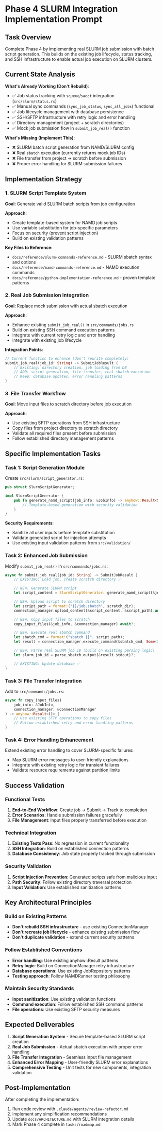 # Phase 4 SLURM Integration Implementation Prompt

## Task Overview
Complete Phase 4 by implementing real SLURM job submission with batch script generation. This builds on the existing job lifecycle, status tracking, and SSH infrastructure to enable actual job execution on SLURM clusters.

## Current State Analysis
**What's Already Working (Don't Rebuild)**:
- ✅ Job status tracking with `squeue`/`sacct` integration (`src/slurm/status.rs`)
- ✅ Manual sync commands (`sync_job_status`, `sync_all_jobs`) functional
- ✅ Job lifecycle management with database persistence
- ✅ SSH/SFTP infrastructure with retry logic and error handling
- ✅ Directory management (project + scratch directories)
- ✅ Mock job submission flow in `submit_job_real()` function

**What's Missing (Implement This)**:
- ❌ SLURM batch script generation from NAMD/SLURM config
- ❌ Real `sbatch` execution (currently returns mock job IDs)
- ❌ File transfer from project → scratch before submission
- ❌ Proper error handling for SLURM submission failures

## Implementation Strategy

### 1. SLURM Script Template System
**Goal**: Generate valid SLURM batch scripts from job configuration

**Approach**:
- Create template-based system for NAMD job scripts
- Use variable substitution for job-specific parameters
- Focus on security (prevent script injection)
- Build on existing validation patterns

**Key Files to Reference**:
- `docs/reference/slurm-commands-reference.md` - SLURM sbatch syntax and options
- `docs/reference/namd-commands-reference.md` - NAMD execution commands
- `docs/reference/python-implementation-reference.md` - proven template patterns

### 2. Real Job Submission Integration
**Goal**: Replace mock submission with actual sbatch execution

**Approach**:
- Enhance existing `submit_job_real()` in `src/commands/jobs.rs`
- Build on existing SSH command execution patterns
- Integrate with current retry logic and error handling
- Integrate with existing job lifecycle

**Integration Points**:
```rust
// Current function to enhance (don't rewrite completely)
submit_job_real(job_id: String) -> SubmitJobResult {
    // Existing: directory creation, job loading from DB
    // ADD: script generation, file transfer, real sbatch execution
    // Keep: database updates, error handling patterns
}
```

### 3. File Transfer Workflow
**Goal**: Move input files to scratch directory before job execution

**Approach**:
- Use existing SFTP operations from SSH infrastructure
- Copy files from project directory to scratch directory
- Validate all required files present before submission
- Follow established directory management patterns

## Specific Implementation Tasks

### Task 1: Script Generation Module
Create `src/slurm/script_generator.rs`:
```rust
pub struct SlurmScriptGenerator;

impl SlurmScriptGenerator {
    pub fn generate_namd_script(job_info: &JobInfo) -> anyhow::Result<String> {
        // Template-based generation with security validation
    }
}
```

**Security Requirements**:
- Sanitize all user inputs before template substitution
- Validate generated script for injection attempts
- Use existing input validation patterns from `src/validation/`

### Task 2: Enhanced Job Submission
Modify `submit_job_real()` in `src/commands/jobs.rs`:
```rust
async fn submit_job_real(job_id: String) -> SubmitJobResult {
    // EXISTING: Load job, create scratch directory ✅

    // NEW: Generate SLURM script
    let script_content = SlurmScriptGenerator::generate_namd_script(&job_info)?;

    // NEW: Upload script to scratch directory
    let script_path = format!("{}/job.sbatch", scratch_dir);
    connection_manager.upload_content(&script_content, &script_path).await?;

    // NEW: Copy input files to scratch
    copy_input_files(&job_info, &connection_manager).await?;

    // NEW: Execute real sbatch command
    let sbatch_cmd = format!("sbatch {}", script_path);
    let result = connection_manager.execute_command(&sbatch_cmd, Some(30)).await?;

    // NEW: Parse real SLURM job ID (build on existing parsing logic)
    let slurm_job_id = parse_sbatch_output(&result.stdout)?;

    // EXISTING: Update database ✅
}
```

### Task 3: File Transfer Integration
Add to `src/commands/jobs.rs`:
```rust
async fn copy_input_files(
    job_info: &JobInfo,
    connection_manager: &ConnectionManager
) -> anyhow::Result<()> {
    // Use existing SFTP operations to copy files
    // Follow established retry and error handling patterns
}
```

### Task 4: Error Handling Enhancement
Extend existing error handling to cover SLURM-specific failures:
- Map SLURM error messages to user-friendly explanations
- Integrate with existing retry logic for transient failures
- Validate resource requirements against partition limits

## Success Validation

### Functional Tests
1. **End-to-End Workflow**: Create job → Submit → Track to completion
2. **Error Scenarios**: Handle submission failures gracefully
3. **File Management**: Input files properly transferred before execution

### Technical Integration
1. **Existing Tests Pass**: No regression in current functionality
2. **SSH Integration**: Build on established connection patterns
3. **Database Consistency**: Job state properly tracked through submission

### Security Validation
1. **Script Injection Prevention**: Generated scripts safe from malicious input
2. **Path Security**: Follow existing directory traversal protection
3. **Input Validation**: Use established sanitization patterns

## Key Architectural Principles

### Build on Existing Patterns
- **Don't rebuild SSH infrastructure** - use existing ConnectionManager
- **Don't recreate job lifecycle** - enhance existing submission flow
- **Don't duplicate validation** - extend current security patterns

### Follow Established Conventions
- **Error handling**: Use existing anyhow::Result patterns
- **Retry logic**: Build on ConnectionManager retry infrastructure
- **Database operations**: Use existing JobRepository patterns
- **Testing approach**: Follow NAMDRunner testing philosophy

### Maintain Security Standards
- **Input sanitization**: Use existing validation functions
- **Command execution**: Follow established SSH command patterns
- **File operations**: Use existing SFTP security measures

## Expected Deliverables

1. **Script Generation System** - Secure template-based SLURM script creation
2. **Real Job Submission** - Actual sbatch execution with proper error handling
3. **File Transfer Integration** - Seamless input file management
4. **Enhanced Error Mapping** - User-friendly SLURM error explanations
5. **Comprehensive Testing** - Unit tests for new components, integration validation

## Post-Implementation
After completing the implementation:
1. Run code review with `.claude/agents/review-refactor.md`
2. Implement any simplification recommendations
3. Update `docs/ARCHITECTURE.md` with SLURM integration details
4. Mark Phase 4 complete in `tasks/roadmap.md`